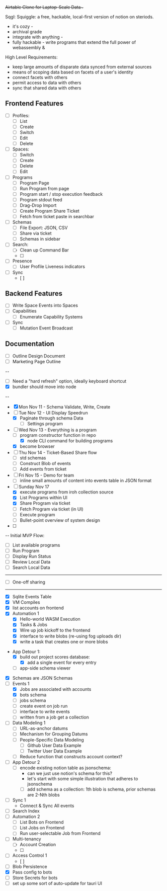 ~~Airtable Clone for Laptop-Scale Data~~~

Sqgl: 
Squiggle: a free, hackable, local-first version of notion on steriods.
* it's cozy - 
* archival grade
* integrate with anything -
* fully hackable - write programs that extend the full power of webassembly & 

High Level Requirements:
* keep large amounts of disparate data synced from external sources
* means of scoping data based on facets of a user's identity
* connect facets with others
* permit access to data with others
* sync that shared data with others

## Frontend Features
* [ ] Profiles:
  * [ ] List
  * [ ] Create
  * [ ] Switch
  * [ ] Edit
  * [ ] Delete
* [ ] Spaces:
  * [ ] Switch
  * [ ] Create
  * [ ] Delete
  * [ ] Edit
* [ ] Programs
  * [ ] Program Page
  * [ ] Run Program from page
  * [ ] Program start / stop execution feedback
  * [ ] Program stdout feed
  * [ ] Drag-Drop Import 
  * [ ] Create Program Share Ticket
  * [ ] Fetch from ticket paste in searchbar
* [ ] Schemas
  * [ ] File Export: JSON, CSV
  * [ ] Share via ticket
  * [ ] Schemas in sidebar
* [ ] Search:
  * [ ] Clean up Command Bar
  * [ ] 
* [ ] Presence
  * [ ] User Profile Liveness indicators
* [ ] Sync
  * [ ] 

## Backend Features
* [ ] Write Space Events into Spaces
* [ ] Capabilities
  * [ ] Enumerate Capability Systems
* [ ] Sync
  * [ ] Mutation Event Broadcast

## Documentation
* [ ] Outline Design Document
* [ ] Marketing Page Outline

-- 

* [ ] Need a "hard refresh" option, ideally keyboard shortcut
* [x] bundler should move into node

--

* [x] Mon Nov 11 - Schema Validate, Write, Create
* [ ] Tue Nov 12 - UI Display Speedrun
  * [x] Paginate through schema Data
    * [ ] Settings program
* [ ] Wed Nov 13 - Everything is a program
  * [ ] program constructor function in repo
    * [x] node CLI command for building programs
  * [x] become browser
* [ ] Thu Nov 14 - Ticket-Based Share flow
  * [ ] std schemas
  * [ ] Construct Blob of events
  * [ ] Add events from ticket
* [ ] Fri Nov 15 - Demo for team
  * [ ] inline small amounts of content into events table in JSON format 
* [ ] Sunday Nov 17
  * [x] execute programs from iroh collection source
  * [x] List Programs within UI
  * [x] Share Program via ticket
  * [ ] Fetch Program via ticket (in UI)
  * [ ] Execute program
  * [ ] Bullet-point overview of system design
* [ ] 
--
Initial MVP Flow:
* [ ] List available programs
* [ ] Run Program
* [ ] Display Run Status
* [ ] Review Local Data
* [ ] Search Local Data
-- --
* [ ] One-off sharing

-- --
* [x] Sqlite Events Table
* [x] VM Compiles 
* [x] list accounts on frontend
* [x] Automation 1
  * [x] Hello-world WASM Execution
  * [x] Tasks & Jobs
  * [x] Wire up job kickoff to the frontend
  * [x] interface to write blobs (re-using fog uploads dir)
  * [x] write a task that creates one or more blobs
* App Detour 1:
  * [x] build out project scores database:
    * [x] add a single event for every entry
  * [ ] app-side schema viewer
* [x] Schemas are JSON Schemas
* [ ] Events 1
  * [x] Jobs are associated with accounts
  * [x] bots schema
  * [ ] jobs schema
  * [ ] create event on job run
  * [ ] interface to write events
  * [ ] written from a job get a collection
* [ ] Data Modeling 1
  * [ ] URL-as-anchor datums
  * [ ] Mechanism for Grouping Datums
  * [ ] People-Specific Data Modeling
    * [ ] Github User Data Example
    * [ ] Twitter User Data Example
  * [ ] Reduce function that constructs account context?
* [ ] App Detour 2
  * [ ] encode existing notion table as jsonschema:
      * can we just use notion's schema for this?
      * let's start with some simple illustration that adheres to jsonschema
      * [ ] add schema as a collection: 1th blob is schema, prior schemas are 2-Nth blobs
* [ ] Sync 1
  * Connect & Sync All events
* [ ] Search Index
* [ ] Automation 2
  * [ ] List Bots on Frontend
  * [ ] List Jobs on Frontend
  * [ ] Run user-selectable Job from Frontend
* [ ] Multi-tenancy
  * [ ] Account Creation
  * [ ] 
* [ ] Access Control 1
  * [ ] 
* [ ] Blob Persistence
* [x] Pass config to bots
* [ ] Store Secrets for bots
* [ ] set up some sort of auto-update for tauri UI
